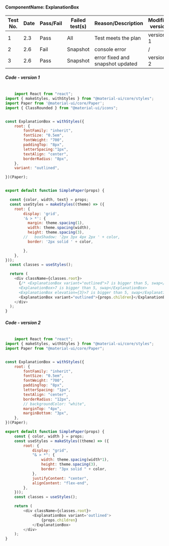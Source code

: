 #### ComponentName: ExplanationBox

|Test No.|Date|Pass/Fail|Failed test(s)|Reason/Description|Modified version|
|-------|----|---------|-------------------|----------------|----------------|
|1 | 2.3 | Pass | All | Test meets the plan |version 1|
|2 | 2.6 | Fail | Snapshot | console error |/|
|3 | 2.6 | Pass | Snapshot | error fixed and snapshot updated |version 2|

##### Code - version 1
```javascript

    import React from "react";
import { makeStyles, withStyles } from "@material-ui/core/styles";
import Paper from '@material-ui/core/Paper';
import { ClassRounded } from "@material-ui/icons";


const ExplanationBox = withStyles({
    root: {
        fontFamily: "inherit",
        fontSize: "0.5em",
        fontWeight: "700",
        paddingTop: "8px",
        letterSpacing:"1px",
        textAlign: "center",
        borderRadius: "8px",
    },
    variant: "outlined",

})(Paper);


export default function SimplePaper(props) {

  const {color, width, text} = props;
  const useStyles = makeStyles((theme) => ({
    root: {
        display: 'grid',
        '& > *': {
          margin: theme.spacing(1),
          width: theme.spacing(width),
          height: theme.spacing(3),
        //   boxShadow: '2px 3px 4px 2px ' + color, 
          border: '2px solid ' + color,

        },
    },
}));
  const classes = useStyles();

  return (
    <div className={classes.root}>
      {/* <ExplanationBox variant="outlined">7 is bigger than 5, swap</ExplanationBox>
      <ExplanationBox>7 is bigger than 5, swap</ExplanationBox>
      <ExplanationBox elevation={3}>7 is bigger than 5, swap</ExplanationBox> */}
      <ExplanationBox variant="outlined">{props.children}</ExplanationBox>
    </div>
  );
}

```

##### Code - version 2
```javascript

    import React from "react";
import { makeStyles, withStyles } from "@material-ui/core/styles";
import Paper from "@material-ui/core/Paper";


const ExplanationBox = withStyles({
    root: {
        fontFamily: "inherit",
        fontSize: "0.5em",
        fontWeight: "700",
        paddingTop: "8px",
        letterSpacing: "1px",
        textAlign: "center",
        borderRadius: "12px",
        // backgroundColor: "white",
        marginTop: "4px",
        marginBottom: "3px",
    },
})(Paper);

export default function SimplePaper(props) {
    const { color, width } = props;
    const useStyles = makeStyles((theme) => ({
        root: {
            display: "grid",
            "& > *": {
                width: theme.spacing(width*1),
                height: theme.spacing(3),
                border: "3px solid " + color,
            },
            justifyContent: "center",
            alignContent: "flex-end",
        },
    }));
    const classes = useStyles();

    return (
        <div className={classes.root}>
            <ExplanationBox variant='outlined'>
                {props.children}
            </ExplanationBox>
        </div>
    );
}


```
